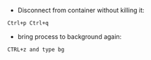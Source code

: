 - Disconnect from container without killing it:
```sh
Ctrl+p Ctrl+q
```
- bring process to background again:
```sh
CTRL+z and type bg
```